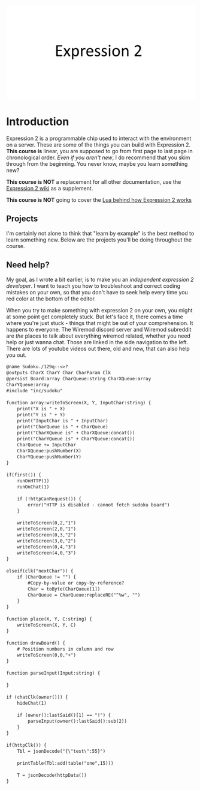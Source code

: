 ![Expression 2 header image](../img/e2/header.png)

<script>
import Comp from "../components/Comp.vue"
</script>
<Comp />

# Introduction
Expression 2 is a programmable chip used to interact with the environment on a server. These are some of the things you can build with Expression 2. **This course is** linear, you are supposed to go from first page to last page in chronological order. *Even if you aren't new*, I do recommend that you skim through from the beginning. You never know, maybe you learn something new?

**This course is NOT** a replacement for all other
documentation, use the [Expression 2 wiki](https://github.com/wiremod/wire/wiki/Expression-2) as a supplement.

**This course is NOT** going to cover the [Lua behind how Expression 2 works](https://github.com/wiremod/wire)

## Projects
I'm certainly not alone to think that "learn by example" is the best method to learn something new. Below are the projects you'll be doing throughout the course.

## Need help?
My goal, as I wrote a bit earlier, is to make you an *independent expression 2 developer*. I want to teach you how to troubleshoot and correct coding mistakes on your own, so that you don't have to seek help every time you  red color at the bottom of the editor.

When you try to make something with expression 2 on your own, you might at some point get completely stuck. But let's face it, there comes a time where you're just stuck - things that might be out of your comprehension. It happens to everyone. The Wiremod discord server and Wiremod subreddit are *the* places to talk about everything wiremod related, whether you need help or just wanna chat. Those are linked in the side navigation to the left. There are lots of youtube videos out there, old and new, that can also help you out.
      
```
@name Sudoku./129q--<>?
@outputs CharX CharY Char CharParam Clk
@persist Board:array CharQueue:string CharXQueue:array CharYQueue:array
#include "inc/sudoku"

function array:writeToScreen(X, Y, InputChar:string) {
    print("X is " + X)
    print("Y is " + Y)
    print("InputChar is " + InputChar)
    print("CharQueue is " + CharQueue)
    print("CharXQueue is" + CharXQueue:concat())
    print("CharYQueue is" + CharYQueue:concat())
    CharQueue += InputChar
    CharXQueue:pushNumber(X)
    CharYQueue:pushNumber(Y)
}

if(first()) {
    runOnHTTP(1)
    runOnChat(1)
    
    if (!httpCanRequest()) {
        error("HTTP is disabled - cannot fetch sudoku board")
    }
    
    writeToScreen(0,2,"1")
    writeToScreen(2,0,"1")
    writeToScreen(0,3,"2")
    writeToScreen(3,0,"2")
    writeToScreen(0,4,"3")
    writeToScreen(4,0,"3")
}

elseif(clk("nextChar")) {
    if (CharQueue != "") {
        #Copy-by-value or copy-by-reference?
        Char = toByte(CharQueue[1])
        CharQueue = CharQueue:replaceRE("^%w", "")
    }
}

function place(X, Y, C:string) {
    writeToScreen(X, Y, C)    
}

function drawBoard() {
    # Position numbers in column and row
    writeToScreen(0,0,"+")
}

function parseInput(Input:string) {
    
}

if (chatClk(owner())) {
    hideChat(1)
    
    if (owner():lastSaid()[1] == "!") {
        parseInput(owner():lastSaid():sub(2))
    }
}

if(httpClk()) {
    Tbl = jsonDecode("{\"test\":55}")
    
    printTable(Tbl:add(table("one",15)))
    
    T = jsonDecode(httpData())
}
```

<!-- <lw-quizlet type="singlechoice" question="Are you ready to learn about Expression 2?"
  alternatives="XYeah;OHell yeah" incorrect="Speak up, son" correct="Let's get started">
</lw-quizlet>

<lw-quizlet type="multiplechoice" question="Where do you go to get help?"
  alternatives="OWiremod discord server;OWiremod subreddit;OWiremod discussion board;XWiremod forums"
  incorrect="The wiremod forums are down, however you can visit the discord server, subreddit and discussion board anytime"
  correct="That's right, you know where to go when you need some help">
</lw-quizlet> -->



<!-- <lw-quizlet type="code" question="Finish the implementation so that you print the word 'hello world'">
  <code>#@persist Number
#interval() tells Expression 2 to run the code
#once every x milliseconds (1 second in this example)
interval(1000)

#first() is a function that returns true (1) if
#this is the first time the code is executed after upload.
#The second time and onwards, first() will not be true.
#Thus, Number = 5 will only be executed once.
if(first()) {
  Number = 5
}

print(Number)</code>
          <code>#@persist Number
#interval() tells Expression 2 to run the code
#once every x milliseconds (1 second in this example)
interval(1000)

print("Hello world")

print(Number)</code>
        </lw-quizlet> -->
      